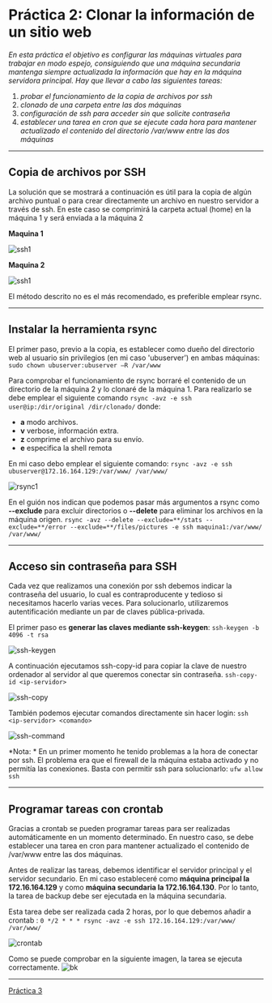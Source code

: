# Práctica 2: Clonar la información de un sitio web

*En esta práctica el objetivo es configurar las máquinas virtuales para trabajar en modo
espejo, consiguiendo que una máquina secundaria mantenga siempre actualizada la
información que hay en la máquina servidora principal.
Hay que llevar a cabo las siguientes tareas:*
1. *probar el funcionamiento de la copia de archivos por ssh*
2. *clonado de una carpeta entre las dos máquinas*
3. *configuración de ssh para acceder sin que solicite contraseña*
4. *establecer una tarea en cron que se ejecute cada hora para mantener actualizado el contenido del directorio /var/www entre las dos máquinas*

----

## Copia de archivos por SSH

La solución que se mostrará a continuación es útil para la copia de algún archivo puntual o para crear directamente un archivo en nuestro servidor a través de ssh. En este caso se comprimirá la carpeta actual (home) en la máquina 1 y será enviada a la máquina 2 

**Maquina 1**

![ssh1](./img/copia1.png)

**Maquina 2**

![ssh1](./img/copia2.png)


El método descrito no es el más recomendado, es preferible emplear rsync.

-------
## Instalar la herramienta rsync

El primer paso, previo a la copia, es establecer como dueño del directorio web al usuario sin privilegios (en mi caso 'ubuserver') en ambas máquinas: `sudo chown ubuserver:ubuserver –R /var/www`

Para comprobar el funcionamiento de rsync borraré el contenido de un directorio de la máquina 2 y lo clonaré de la máquina 1. Para realizarlo se debe emplear el siguiente comando `rsync -avz -e ssh user@ip:/dir/original /dir/clonado/` donde:
* **a**  modo archivos.
* **v**  verbose, información extra.
* **z**  comprime el archivo para su envío.
* **e**  especifica la shell remota

En mi caso debo emplear el siguiente comando:
`rsync -avz -e ssh ubuserver@172.16.164.129:/var/www/ /var/www/`

![rsync1](./img/rsync1.png)

En el guión nos indican que podemos pasar más argumentos a rsync como **--exclude** para excluir directorios o **--delete** para eliminar los archivos en la máquina origen.
`rsync -avz --delete --exclude=**/stats --exclude=**/error --exclude=**/files/pictures -e ssh maquina1:/var/www/ /var/www/`

----

## Acceso sin contraseña para SSH

Cada vez que realizamos una conexión por ssh debemos indicar la contraseña del usuario, lo cual es contraproducente y tedioso si necesitamos hacerlo varias veces. Para solucionarlo, utilizaremos autentificación mediante un par de claves pública-privada.

El primer paso es **generar las claves mediante ssh-keygen**:
`ssh-keygen -b 4096 -t rsa`

![ssh-keygen](./img/ssh-keygen.png)

A continuación ejecutamos ssh-copy-id para copiar la clave de nuestro ordenador al servidor al que queremos conectar sin contraseña.
`ssh-copy-id <ip-servidor>`

![ssh-copy](./img/ssh-copy.png)

También podemos ejecutar comandos directamente sin hacer login:
`ssh <ip-servidor> <comando>`

![ssh-command](./img/command.png)

*Nota: * En un primer momento he tenido problemas a la hora de conectar por ssh. El problema era que el firewall de la máquina estaba activado y no permitía las conexiones. Basta con permitir ssh para solucionarlo:
`ufw allow ssh`

------
## Programar tareas con crontab

Gracias a crontab se pueden programar tareas para ser realizadas automáticamente en un momento determinado. En nuestro caso, se debe establecer una tarea en cron para mantener actualizado el contenido de /var/www entre las dos máquinas.

Antes de realizar las tareas, debemos identificar el servidor principal y el servidor secundario. En mi caso estableceré como **máquina principal la 172.16.164.129** y como **máquina secundaria la 172.16.164.130**. Por lo tanto, la tarea de backup debe ser ejecutada en la máquina secundaria.

Esta tarea debe ser realizada cada 2 horas, por lo que debemos añadir a crontab :
`0 */2 * * * rsync -avz -e ssh 172.16.164.129:/var/www/ /var/www/`

![crontab](./img/crontab.png)

Como se puede comprobar en la siguiente imagen, la tarea se ejecuta correctamente.
![bk](./img/bk.png)

----
[Práctica 3](../practica3/practica3.md)